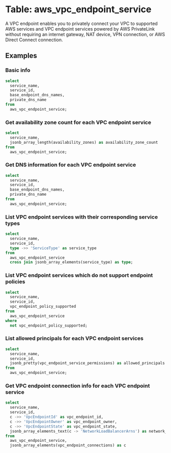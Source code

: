# Table: aws_vpc_endpoint_service

A VPC endpoint enables you to privately connect your VPC to supported AWS services and VPC endpoint services powered by AWS PrivateLink without requiring an internet gateway, NAT device, VPN connection, or AWS Direct Connect connection.

## Examples

### Basic info

```sql
select
  service_name,
  service_id,
  base_endpoint_dns_names,
  private_dns_name
from
  aws_vpc_endpoint_service;
```

### Get availability zone count for each VPC endpoint service

```sql
select
  service_name,
  jsonb_array_length(availability_zones) as availability_zone_count
from
  aws_vpc_endpoint_service;
```

### Get DNS information for each VPC endpoint service

```sql
select
  service_name,
  service_id,
  base_endpoint_dns_names,
  private_dns_name
from
  aws_vpc_endpoint_service;
```

### List VPC endpoint services with their corresponding service types

```sql
select
  service_name,
  service_id,
  type ->> 'ServiceType' as service_type
from
  aws_vpc_endpoint_service
  cross join jsonb_array_elements(service_type) as type;
```

### List VPC endpoint services which do not support endpoint policies

```sql
select
  service_name,
  service_id,
  vpc_endpoint_policy_supported
from
  aws_vpc_endpoint_service
where
  not vpc_endpoint_policy_supported;
```

### List allowed principals for each VPC endpoint services

```sql
select
  service_name,
  service_id,
  jsonb_pretty(vpc_endpoint_service_permissions) as allowed_principals
from
  aws_vpc_endpoint_service;
```

### Get VPC endpoint connection info for each VPC endpoint service

```sql
select
  service_name,
  service_id,
  c ->> 'VpcEndpointId' as vpc_endpoint_id,
  c ->> 'VpcEndpointOwner' as vpc_endpoint_owner,
  c ->> 'VpcEndpointState' as vpc_endpoint_state,
  jsonb_array_elements_text(c -> 'NetworkLoadBalancerArns') as network_loadBalancer_arns
from
  aws_vpc_endpoint_service,
  jsonb_array_elements(vpc_endpoint_connections) as c
```
